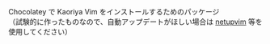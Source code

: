 Chocolatey で Kaoriya Vim をインストールするためのパッケージ  
（試験的に作ったものなので、自動アップデートがほしい場合は [netupvim](https://github.com/koron/netupvim) 等を使用してください）
